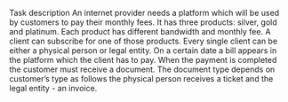Task description
An internet provider needs a platform which will be used by customers to pay their
monthly fees.
It has three products: silver, gold and platinum. Each product has different bandwidth and
monthly fee. A client can subscribe for one of those products. Every single client can be either a
physical person or legal entity. On a certain date a bill appears in the platform which the client
has to pay. When the payment is completed the customer must receive a document. The
document type depends on customer’s type as follows the physical person receives a ticket and
the legal entity - an invoice.
